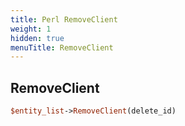 ```yaml
---
title: Perl RemoveClient
weight: 1
hidden: true
menuTitle: RemoveClient
---
```

## RemoveClient
```perl
$entity_list->RemoveClient(delete_id)
```